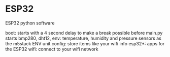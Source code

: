 # ESP32
ESP32 python software

boot: starts with a 4 second delay to make a break possible before main.py starts
bmp280, dht12, env: temperature, humidity and pressure sensors as the m5stack ENV unit
config: store items like your wifi info
esp32*: apps for the ESP32
wifi: connect to your wifi network
